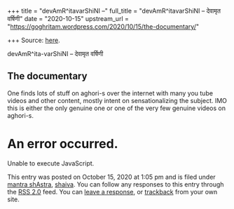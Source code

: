 +++
title = "devAmR^itavarShiNI –"
full_title = "devAmR^itavarShiNI – देवामृत वर्षिणी"
date = "2020-10-15"
upstream_url = "https://goghritam.wordpress.com/2020/10/15/the-documentary/"

+++
Source: [here](https://goghritam.wordpress.com/2020/10/15/the-documentary/).

devAmR^ita-varShiNI – देवामृत वर्षिणी

## The documentary

One finds lots of stuff on aghori-s over the internet with many you tube
videos and other content, mostly intent on sensationalizing the subject.
IMO this is either the only genuine one or one of the very few genuine
videos on aghori-s.

# An error occurred.

Unable to execute JavaScript.

This entry was posted on October 15, 2020 at 1:05 pm and is filed under
[mantra
shAstra](https://goghritam.wordpress.com/category/mantra-shastra/),
[shaiva](https://goghritam.wordpress.com/category/shaiva/). You can
follow any responses to this entry through the [RSS
2.0](https://goghritam.wordpress.com/2020/10/15/the-documentary/feed/)
feed. You can [leave a response](#respond), or
[trackback](https://goghritam.wordpress.com/2020/10/15/the-documentary/trackback/)
from your own site.

